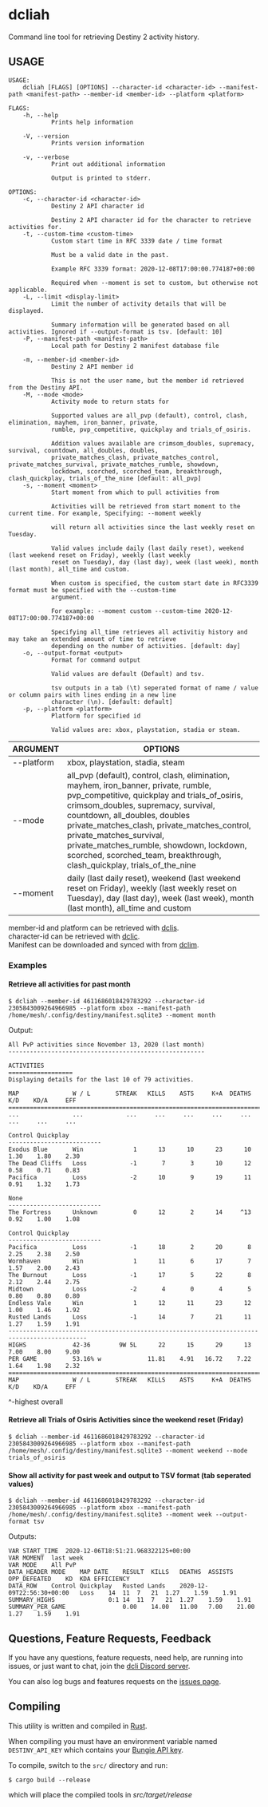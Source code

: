 # dcliah

Command line tool for retrieving Destiny 2 activity history.

## USAGE
```
USAGE:
    dcliah [FLAGS] [OPTIONS] --character-id <character-id> --manifest-path <manifest-path> --member-id <member-id> --platform <platform>

FLAGS:
    -h, --help       
            Prints help information

    -V, --version    
            Prints version information

    -v, --verbose    
            Print out additional information
            
            Output is printed to stderr.

OPTIONS:
    -c, --character-id <character-id>      
            Destiny 2 API character id
            
            Destiny 2 API character id for the character to retrieve activities for.
    -t, --custom-time <custom-time>        
            Custom start time in RFC 3339 date / time format
            
            Must be a valid date in the past.
            
            Example RFC 3339 format: 2020-12-08T17:00:00.774187+00:00
            
            Required when --moment is set to custom, but otherwise not applicable.
    -L, --limit <display-limit>            
            Limit the number of activity details that will be displayed.
            
            Summary information will be generated based on all activities. Ignored if --output-format is tsv. [default: 10]
    -P, --manifest-path <manifest-path>    
            Local path for Destiny 2 manifest database file

    -m, --member-id <member-id>            
            Destiny 2 API member id
            
            This is not the user name, but the member id retrieved from the Destiny API.
    -M, --mode <mode>                      
            Activity mode to return stats for
            
            Supported values are all_pvp (default), control, clash, elimination, mayhem, iron_banner, private,
            rumble, pvp_competitive, quickplay and trials_of_osiris.
            
            Addition values available are crimsom_doubles, supremacy, survival, countdown, all_doubles, doubles,
            private_matches_clash, private_matches_control, private_matches_survival, private_matches_rumble, showdown,
            lockdown, scorched, scorched_team, breakthrough, clash_quickplay, trials_of_the_nine [default: all_pvp]
    -s, --moment <moment>                  
            Start moment from which to pull activities from
            
            Activities will be retrieved from start moment to the current time. For example, Specifying: --moment weekly
            
            will return all activities since the last weekly reset on Tuesday.
            
            Valid values include daily (last daily reset), weekend (last weekend reset on Friday), weekly (last weekly
            reset on Tuesday), day (last day), week (last week), month (last month), all_time and custom.
            
            When custom is specified, the custom start date in RFC3339 format must be specified with the --custom-time
            argument.
            
            For example: --moment custom --custom-time 2020-12-08T17:00:00.774187+00:00
            
            Specifying all_time retrieves all activitiy history and may take an extended amount of time to retrieve
            depending on the number of activities. [default: day]
    -o, --output-format <output>                  
            Format for command output
            
            Valid values are default (Default) and tsv.
            
            tsv outputs in a tab (\t) seperated format of name / value or column pairs with lines ending in a new line
            character (\n). [default: default]
    -p, --platform <platform>              
            Platform for specified id
            
            Valid values are: xbox, playstation, stadia or steam.
```


| ARGUMENT | OPTIONS |
|---|---|
| --platform | xbox, playstation, stadia, steam |
| --mode | all_pvp (default), control, clash, elimination, mayhem, iron_banner, private, rumble, pvp_competitive, quickplay and trials_of_osiris, crimsom_doubles, supremacy, survival, countdown, all_doubles, doubles private_matches_clash, private_matches_control, private_matches_survival, private_matches_rumble, showdown, lockdown, scorched, scorched_team, breakthrough, clash_quickplay, trials_of_the_nine |
| --moment | daily (last daily reset), weekend (last weekend reset on Friday), weekly (last weekly reset on Tuesday), day (last day), week (last week), month (last month), all_time and custom |


member-id and platform can be retrieved with [dclis](https://github.com/mikechambers/dcli/tree/main/src/dclis).   
character-id can be retrieved with [dclic](https://github.com/mikechambers/dcli/tree/main/src/dclic).   
Manifest can be downloaded and synced with from [dclim](https://github.com/mikechambers/dcli/tree/main/src/dclim).

### Examples

#### Retrieve all activities for past month

```
$ dcliah --member-id 4611686018429783292 --character-id 2305843009264966985 --platform xbox --manifest-path /home/mesh/.config/destiny/manifest.sqlite3 --moment month
```

Output:

```
All PvP activities since November 13, 2020 (last month)
-------------------------------------------------------

ACTIVITIES
==================
Displaying details for the last 10 of 79 activities.

MAP               W / L       STREAK   KILLS    ASTS     K+A  DEATHS     K/D    KD/A     EFF
============================================================================================
...               ...            ...     ...     ...     ...     ...     ...     ...     ...

Control Quickplay
--------------------------
Exodus Blue       Win              1      13      10      23      10    1.30    1.80    2.30
The Dead Cliffs   Loss            -1       7       3      10      12    0.58    0.71    0.83
Pacifica          Loss            -2      10       9      19      11    0.91    1.32    1.73

None
--------------------------
The Fortress      Unknown          0      12       2      14     ^13    0.92    1.00    1.08

Control Quickplay
--------------------------
Pacifica          Loss            -1      18       2      20       8    2.25    2.38    2.50
Wormhaven         Win              1      11       6      17       7    1.57    2.00    2.43
The Burnout       Loss            -1      17       5      22       8    2.12    2.44    2.75
Midtown           Loss            -2       4       0       4       5    0.80    0.80    0.80
Endless Vale      Win              1      12      11      23      12    1.00    1.46    1.92
Rusted Lands      Loss            -1      14       7      21      11    1.27    1.59    1.91
--------------------------------------------------------------------------------------------
HIGHS             42-36        9W 5L      22      15      29      13    7.00    8.00    9.00
PER GAME          53.16% w             11.81    4.91   16.72    7.22    1.64    1.98    2.32
============================================================================================
MAP               W / L       STREAK   KILLS    ASTS     K+A  DEATHS     K/D    KD/A     EFF
```
^-highest overall

#### Retrieve all Trials of Osiris Activities since the weekend reset (Friday)

```
$ dcliah --member-id 4611686018429783292 --character-id 2305843009264966985 --platform xbox --manifest-path /home/mesh/.config/destiny/manifest.sqlite3 --moment weekend --mode trials_of_osiris
```

#### Show all activity for past week and output to TSV format (tab seperated values)

```
$ dcliah --member-id 4611686018429783292 --character-id 2305843009264966985 --platform xbox --manifest-path /home/mesh/.config/destiny/manifest.sqlite3 --moment week --output-format tsv
```

Outputs:

```
VAR	START_TIME	2020-12-06T18:51:21.968322125+00:00
VAR	MOMENT	last week
VAR	MODE	All PvP
DATA_HEADER	MODE	MAP	DATE	RESULT	KILLS	DEATHS	ASSISTS	OPP_DEFEATED	KD	KDA	EFFICIENCY
DATA_ROW	Control Quickplay	Rusted Lands	2020-12-09T22:56:30+00:00	Loss	14	11	7	21	1.27	1.59	1.91
SUMMARY_HIGHS				0:1	14	11	7	21	1.27	1.59	1.91
SUMMARY_PER_GAME				0.00	14.00	11.00	7.00	21.00	1.27	1.59	1.91
```

## Questions, Feature Requests, Feedback

If you have any questions, feature requests, need help, are running into issues, or just want to chat, join the [dcli Discord server](https://discord.gg/2Y8bV2Mq3p).

You can also log bugs and features requests on the [issues page](https://github.com/mikechambers/dcli/issues).


## Compiling

This utility is written and compiled in [Rust](https://www.rust-lang.org/).

When compiling you must have an environment variable named `DESTINY_API_KEY` which contains your [Bungie API key](https://www.bungie.net/en/Application).

To compile, switch to the `src/` directory and run:

```
$ cargo build --release
```

which will place the compiled tools in *src/target/release*
